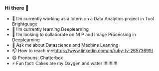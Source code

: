 ### Hi there 👋 


- 🔭 I’m currently working as a Intern on a Data Analytics project in Tool Brightguage
- 🌱 I’m currently learning Deeplearning
- 👯 I’m looking to collaborate on NLP and Image Processing in Deeplearning 
- 💬 Ask me about Datascience and Machine Leanring
- 📫 How to reach me:https://www.linkedin.com/in/ruby-tv-26573699/
- 😄 Pronouns: Chatterbox
- ⚡ Fun fact: Cakes are my Oxygen and water !!!!!!!!!!!

